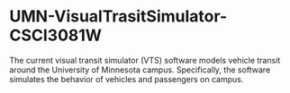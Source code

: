 # UMN-VisualTrasitSimulator-CSCI3081W
The current visual transit simulator (VTS) software models vehicle transit around the University of Minnesota campus. Specifically, the software simulates the behavior of vehicles and passengers on campus.

